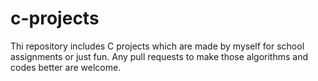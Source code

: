 # c-projects
Thi repository includes C projects which are made by myself for school assignments or just fun. Any pull requests to make those algorithms and codes better are welcome. 
